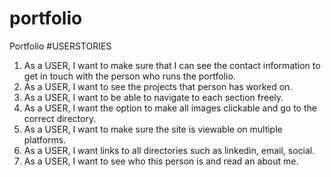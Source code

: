 # portfolio
Portfolio
#USERSTORIES
1. As a USER, I want to make sure that I can see the contact information to get in touch with the person who runs the portfolio.
2. As a USER, I want to see the projects that person has worked on.
3. As a USER, I want to be able to navigate to each section freely.
4. As a USER, I want the option to make all images clickable and go to the correct directory.
5. As a USER, I want to make sure the site is viewable on multiple platforms.
6. As a USER, I want links to all directories such as linkedin, email, social.
7. As a USER, I want to see who this person is and read an about me. 
